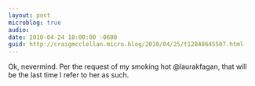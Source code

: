 ```yaml
---
layout: post
microblog: true
audio: 
date: 2010-04-24 18:00:00 -0600
guid: http://craigmcclellan.micro.blog/2010/04/25/t12848645507.html
---
```

Ok, nevermind. Per the request of my smoking hot @laurakfagan, that will be the last time I refer to her as such.
